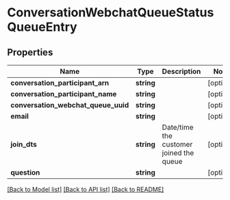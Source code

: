 # ConversationWebchatQueueStatusQueueEntry

## Properties
Name | Type | Description | Notes
------------ | ------------- | ------------- | -------------
**conversation_participant_arn** | **string** |  | [optional] 
**conversation_participant_name** | **string** |  | [optional] 
**conversation_webchat_queue_uuid** | **string** |  | [optional] 
**email** | **string** |  | [optional] 
**join_dts** | **string** | Date/time the customer joined the queue | [optional] 
**question** | **string** |  | [optional] 

[[Back to Model list]](../README.md#documentation-for-models) [[Back to API list]](../README.md#documentation-for-api-endpoints) [[Back to README]](../README.md)


